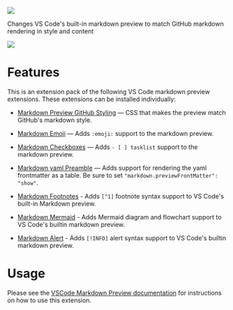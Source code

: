 [![](https://vsmarketplacebadge.apphb.com/version/bierner.github-markdown-preview.svg)](https://marketplace.visualstudio.com/items?itemName=bierner.github-markdown-preview)

Changes VS Code's built-in markdown preview to match GitHub markdown rendering in style and content

![](https://github.com/mjbvz/vscode-github-markdown-preview-style/raw/master/docs/example.png)

# Features

This is an extension pack of the following VS Code markdown preview extensions. These extensions can be installed individually:

- [Markdown Preview GitHub Styling](https://marketplace.visualstudio.com/items?itemName=bierner.markdown-preview-github-styles) — CSS that makes the preview match GitHub's markdown style.

- [Markdown Emoji](https://marketplace.visualstudio.com/items?itemName=bierner.markdown-emoji) — Adds `:emoji:` support to the markdown preview.

- [Markdown Checkboxes](https://marketplace.visualstudio.com/items?itemName=bierner.markdown-checkbox) — Adds `- [ ] tasklist` support to the markdown preview.

- [Markdown yaml Preamble](https://marketplace.visualstudio.com/items?itemName=bierner.markdown-yaml-preamble) — Adds support for rendering the yaml frontmatter as a table. Be sure to set `"markdown.previewFrontMatter": "show"`.

- [Markdown Footnotes](https://marketplace.visualstudio.com/items?itemName=bierner.markdown-footnotes) - Adds `[^1]` footnote syntax support to VS Code's built-in Markdown preview.

- [Markdown Mermaid](https://marketplace.visualstudio.com/items?itemName=bierner.markdown-mermaid&ssr=false#review-details) - Adds Mermaid diagram and flowchart support to VS Code's builtin markdown preview.

- [Markdown Alert](https://marketplace.visualstudio.com/items?itemName=yahyabatulu.vscode-markdown-alert&ssr=false#review-details) - Adds `[!INFO]` alert syntax support to VS Code's builtin markdown preview.

# Usage

Please see the [VSCode Markdown Preview documentation](https://code.visualstudio.com/Docs/languages/markdown#_markdown-preview)
for instructions on how to use this extension.
